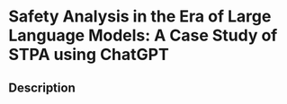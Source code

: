 # Safety Analysis in the Era of Large Language Models: A Case Study of STPA using ChatGPT

## Description

